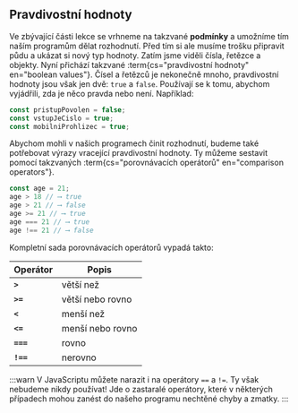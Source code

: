 ## Pravdivostní hodnoty

Ve zbývající části lekce se vrhneme na takzvané __podmínky__ a umožníme tím naším programům dělat rozhodnutí. Před tím si ale musíme trošku připravit půdu a ukázat si nový typ hodnoty. Zatím jsme viděli čísla, řetězce a objekty. Nyní přichází takzvané :term{cs="pravdivostní hodnoty" en="boolean values"}. Čísel a řetězců je nekonečně mnoho, pravdivostní hodnoty jsou však jen dvě: `true` a `false`. Používají se k tomu, abychom vyjádřili, zda je něco pravda nebo není. Například:

```js
const pristupPovolen = false;
const vstupJeCislo = true;
const mobilniProhlizec = true;
```

Abychom mohli v našich programech činit rozhodnutí, budeme také potřebovat výrazy vracející pravdivostní hodnoty. Ty můžeme sestavit pomocí takzvaných :term{cs="porovnávacích operátorů" en="comparison operators"}.

```js
const age = 21;
age > 18 // ⟶ true
age > 21 // ⟶ false
age >= 21 // ⟶ true
age === 21 // ⟶ true
age !== 21 // ⟶ false
```

Kompletní sada porovnávacích operátorů vypadá takto:

| Operátor  | Popis            |
| --------- | ---------------- |
| **`>`**   | větší než        |
| **`>=`**  | větší nebo rovno |
| **`<`**   | menší než        |
| **`<=`**  | menší nebo rovno |
| **`===`** | rovno            |
| **`!==`** | nerovno          |

:::warn
V JavaScriptu můžete narazit i na operátory `==` a `!=`. Ty však nebudeme nikdy používat! Jde o zastaralé operátory, které v některých případech mohou zanést do našeho programu nechtěné chyby a zmatky.
:::
